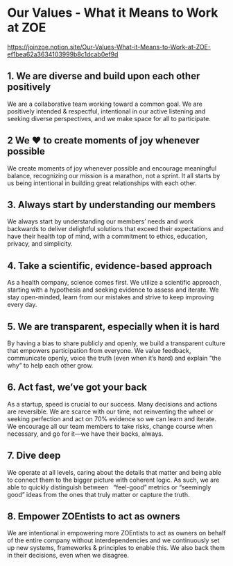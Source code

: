 # Our Values - What it Means to Work at ZOE

https://joinzoe.notion.site/Our-Values-What-it-Means-to-Work-at-ZOE-ef1bea62a3634103999b8c1dcab0ef9d

## 1. We are diverse and build upon each other positively

We are a collaborative team working toward a common goal. We are positively intended & respectful, intentional in our active listening and seeking diverse perspectives, and we make space for all to participate.

## 2 We ❤️ to create moments of joy whenever possible

We create moments of joy whenever possible and encourage meaningful balance, recognizing our mission is a marathon, not a sprint. It all starts by us being intentional in building great relationships with each other.

## 3. Always start by understanding our members

We always start by understanding our members’ needs and work backwards to deliver delightful solutions that exceed their expectations and have their health top of mind, with a commitment to ethics, education, privacy, and simplicity.

## 4. Take a scientific, evidence-based approach

As a health company, science comes first. We utilize a scientific approach, starting with a hypothesis and seeking evidence to assess and iterate. We stay open-minded, learn from our mistakes and strive to keep improving every day.

## 5. We are transparent, especially when it is hard

By having a bias to share publicly and openly, we build a transparent culture that empowers participation from everyone. We value feedback, communicate openly, voice the truth (even when it’s hard) and explain “the why” to help each other grow.

## 6. Act fast, we’ve got your back

As a startup, speed is crucial to our success. Many decisions and actions are reversible. We are scarce with our time, not reinventing the wheel or seeking perfection and act on 70% evidence so we can learn and iterate. We encourage all our team members to take risks, change course when necessary, and go for it—we have their backs, always.

## 7. Dive deep

We operate at all levels, caring about the details that matter and being able to connect them to the bigger picture with coherent logic. As such, we are able to quickly distinguish between   “feel-good” metrics or “seemingly good” ideas from the ones that truly matter or capture the truth.

## 8. Empower ZOEntists to act as owners

We are intentional in empowering more ZOEntists to act as owners on behalf of the entire company without interdependencies and we continuously set up new systems, frameworks & principles to enable this. We also back them in their decisions, even when we disagree.
